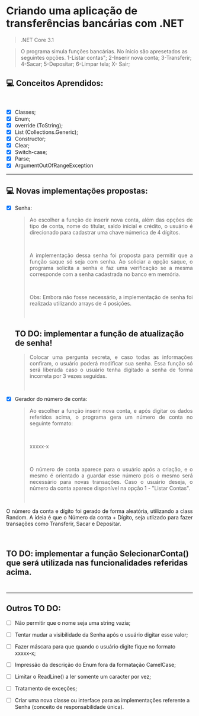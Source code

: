 # Criando uma aplicação de transferências bancárias com .NET

> .NET Core 3.1

> O programa simula funções bancárias. No ínicio são apresetados as seguintes opções. 
> 1-Listar contas";
> 2-Inserir nova conta;
> 3-Transferir;
> 4-Sacar;
> 5-Depositar;
> 6-Limpar tela;
> X- Sair;

## 💻 Conceitos Aprendidos:
<br>

- [x] Classes; 
- [X] Enum;
- [X] override (ToString);
- [X] List<T> (Collections.Generic);
- [X] Constructor;
- [X] Clear;
- [X] Switch-case;
- [X] Parse;
- [X] ArgumentOutOfRangeException
___________________________________________________________________________________________________________________________________________
  ## 💻 Novas implementações propostas:<br>
  
- [x] Senha:
  > <p style="text-align: justify">Ao escolher a função de inserir nova conta, além das opções de tipo de conta, nome do títular, saldo inicial e crédito, o usuário é direcionado para cadastrar uma chave númerica de 4 dígitos.</p><br>
  > <p style="text-align: justify">A implementação dessa senha foi proposta para permitir que a função saque só seja com senha. Ao soliciar a opção saque, o programa solicita a senha e faz uma verificação se a mesma corresponde com a senha cadastrada no banco em memória.</p><br>
  > <p style="text-align: justify">Obs: Embora não fosse necessário, a implementação de senha foi realizada utilizando arrays de 4 posições.</p><br>
 
  ## TO DO: implementar a função de atualização de senha! 
  > <p style="text-align: justify"> Colocar uma pergunta secreta, e caso todas as informações confiram, o usuário poderá modificar sua senha. Essa função só será liberada caso o usuário tenha digitado a senha de forma incorreta por 3 vezes seguidas.<p><br>
  
- [x] Gerador do número de conta:
  > <p style="text-align: justify">Ao escolher a função inserir nova conta, e após digitar os dados referidos acima, o programa gera um número de conta no seguinte formato:</p><br>
  > <p style="text-align: justify">xxxxx-x</p><br>
  > <p style="text-align: justify">O número de conta aparece para o usuário após a criação, e o mesmo é orientado a guardar esse número pois o mesmo será necessário para novas transações. Caso o usuário deseja, o número da conta aparece disponível na opção 1 - "Listar Contas".</p><br>
  
 <p style="text-align: justify"> O número da conta e dígito foi gerado de forma aleatória, utilizando a class Random. A ídeia é que o Número da conta + Dígito, seja utlizado para fazer transações como Transferir, Sacar e Depositar.<p><br> 
  
  ## TO DO: implementar a função SelecionarConta() que será utilizada nas funcionalidades referidas acima. <br><br>
  
  - - - - - - - - - - - - - - - - - - - - - - - - - - - - - - - - - - - - - - - - - - - - - - - - - - - - - - - - - - - - - - - - - - - - - - - - - - - 
  ## Outros TO DO:
- [ ] Não permitir que o nome seja uma string vazia;
- [ ] Tentar mudar a visibilidade da Senha após o usuário digitar esse valor; 
- [ ] Fazer máscara para que quando o usuário digite fique no formato xxxxx-x;
- [ ] Impressão da descrição do Enum fora da formatação CamelCase;
- [ ] Limitar o ReadLine() a ler somente um caracter por vez;
- [ ] Tratamento de exceções;
- [ ] Criar uma nova classe ou interface para as implementações referente a Senha (conceito de responsabilidade única).
  
